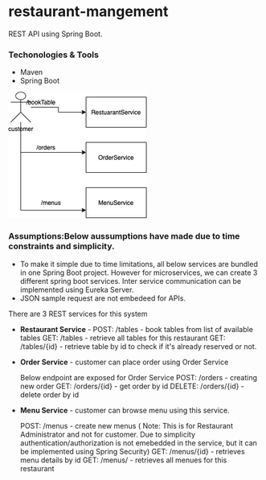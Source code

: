 # restaurant-mangement
REST API using Spring Boot.

### Techonologies & Tools
* Maven
* Spring Boot

<p>


![Image of restaurant-management system](https://github.com/chintan4181/restaurant-mangement/blob/master/Restaurant-management.png)

### Assumptions:Below aussumptions have made due to time constraints and simplicity.
  
  - To make it simple due to time limitations, all below services are bundled in one Spring Boot project. However for microservices, we can create 3 different spring boot services. Inter service communication can be implemented using Eureka Server.
  - JSON sample request are not embedeed for APIs. 

There are 3 REST services for this system
- <b>Restaurant Service</b> -
    POST: /tables -  book tables from list of available tables
    GET: /tables - retrieve all tables for this restaurant
    GET: /tables/{id} - retrieve table by id to check if it's already reserved or not.
    
- <b>Order Service</b> - customer can place order using Order Service
  
    Below endpoint are exposed for Order Service
    POST: /orders - creating new order
    GET: /orders/{id} - get order by id
    DELETE: /orders/{id} - delete order by id
  
- <b>Menu Service</b> - customer can browse menu using this service.
  
    POST: /menus - create new menus ( Note: This is for Restaurant Administrator and not for customer. Due to simplicity authentication/authorization is not emebedded in the service, but it can be implemented using Spring Security)
    GET: /menus/{id} - retrieves menu details by id
    GET: /menus/ - retrieves all menues for this restaurant
  
  
  
  
  

